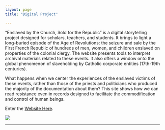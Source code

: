 ```yaml
---
layout: page
title: "Digital Project"

---
```


“Enslaved by the Church, Sold for the Republic” is a digital storytelling project designed for scholars, teachers, and students. It brings to light a long-buried episode of the Age of Revolutions: the seizure and sale by the First French Republic of hundreds of men, women, and children enslaved on properties of the colonial clergy. The website presents tools to interpret archival materials related to these events. It also offers a window onto the global phenomenon of slaveholding by Catholic corporate entities (17th-19th centuries). 

What happens when we center the experiences of the enslaved victims of these events, rather than those of the priests and politicians who produced the majority of the documentation about them? This site shows how we can read resistance even in records designed to facilitate the commodification and control of human beings.

Enter the [Website Here](https://storymaps.arcgis.com/stories/68ea1822adba48acadb2848f40b29048).

<img src="{{ site.baseurl }}/3bassins.gif">

---
